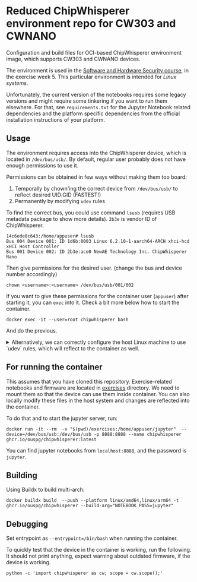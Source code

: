 
# Reduced ChipWhisperer environment repo for CW303 and CWNANO

Configuration and build files for OCI-based ChipWhisperer environment image, which supports CW303 and CWNANO devices.

The environment is used in the [Software and Hardware Security course](https://github.com/ouspg/SoftwareHardwareSec), in the exercise week 5.
This particular environment is intended for *Linux systems*.

Unfortunately, the current version of the notebooks requires some legacy versions and might require some tinkering if you want to run them elsewhere. 
For that, see `requirements.txt` for the Jupyter Notebook related dependencies and the platform specific dependencies from the official installation instructions of your platform.


## Usage

The environment requires access into the ChipWhisperer device, which is located in `/dev/bus/usb/`.
By default, regular user probably does not have enough permissions to use it.

Permissions can be obtained in few ways without making them too board:

1. Temporally by chown'ing the correct device from `/dev/bus/usb/` to reflect desired UID:GID (FASTEST!)
2. Permanently by modifying `udev` rules

To find the correct bus, you could use command `lsusb` (requires USB metadata package to show more details).
`2b3e` is vendor ID of ChipWhisperer.

```console
14c6ede0c643:/home/appuser# lsusb
Bus 004 Device 001: ID 1d6b:0003 Linux 6.2.10-1-aarch64-ARCH xhci-hcd xHCI Host Controller
Bus 001 Device 002: ID 2b3e:ace0 NewAE Technology Inc. ChipWhisperer Nano
```

Then give permissions for the desired user. (change the bus and device number accordingly)
```console
chown <username>:<username> /dev/bus/usb/001/002
```
If you want to give these permissions for the container user (`appuser`) after starting it, you can `exec` into it.
Check a bit more below how to start the container.
```console
docker exec -it --user=root chipwhisperer bash
```
And do the previous.

<details>
<summary>Alternatively, we can correctly configure the host Linux machine to use `udev` rules, which will reflect to the container as well.</summary>

This means that `udev` rules have been applied, as described in the file [50-newae.rules.](50-newae.rules)

To set `udev` correctly, copy it as:

```console
sudo cp 50-newae.rules /etc/udev/rules.d/
```
Create group `chipwhisperer` and add it to your user

```console
sudo groupadd -g 1999 chipwhisperer
sudo usermod -aG $USER
```

Now, you will need to reboot.

These rules will set correct group permission (of group `chipwhisperer`) for the devices when they appear in `/dev/bus/usb` directory.
We could use `udev` rules inside the container as well if we ran the container as privileged, but we will avoid that.

> **Note**
> The group ID must be the same in the container as in the host system for non-root user to work.

Currently, gid is `1999` in the container.
</details>


## For running the container

This assumes that you have cloned this repository.
Exercise-related notebooks and firmware are located in [exercises](exercises) directory. 
We need to mount them so that the device can use them inside container.
You can also locally modify these files in the host system and changes are reflected into the container.

To do that and to start the jupyter server, run:

```console
docker run -it --rm  -v "$(pwd)/exercises:/home/appuser/jupyter"  --device=/dev/bus/usb:/dev/bus/usb -p 8888:8888 --name chipwhisperer ghcr.io/ouspg/chipwhisperer:latest
```

You can find jupyter notebooks from `localhost:8888`, and the password is `jupyter`.


## Building

Using Buildx to build multi-arch:
```console
docker buildx build  --push --platform linux/amd64,linux/arm64 -t ghcr.io/ouspg/chipwhisperer --build-arg="NOTEBOOK_PASS=jupyter"
```

## Debugging

Set entrypoint as `--entrypoint=/bin/bash` when running the container.


To quickly test that the device in the container is working, run the following.
It should not print anything, expect warning about outdated firmware, if the device is working.

```console
python -c 'import chipwhisperer as cw; scope = cw.scope();'
```
